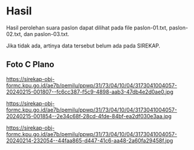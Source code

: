# Hasil

Hasil perolehan suara paslon dapat dilihat pada file paslon-01.txt, paslon-02.txt, dan paslon-03.txt.

Jika tidak ada, artinya data tersebut belum ada pada SIREKAP.

## Foto C Plano

https://sirekap-obj-formc.kpu.go.id/ae7b/pemilu/ppwp/31/73/04/10/04/3173041004057-20240215-001807--fc6cc387-f5c9-4898-aab3-47db4e2d0ae0.jpg

https://sirekap-obj-formc.kpu.go.id/ae7b/pemilu/ppwp/31/73/04/10/04/3173041004057-20240215-001854--2e34c68f-28cd-4fde-84bf-ea2df030e3aa.jpg

https://sirekap-obj-formc.kpu.go.id/ae7b/pemilu/ppwp/31/73/04/10/04/3173041004057-20240214-232054--44faa865-d447-41c6-aa48-2a60fa29458f.jpg
